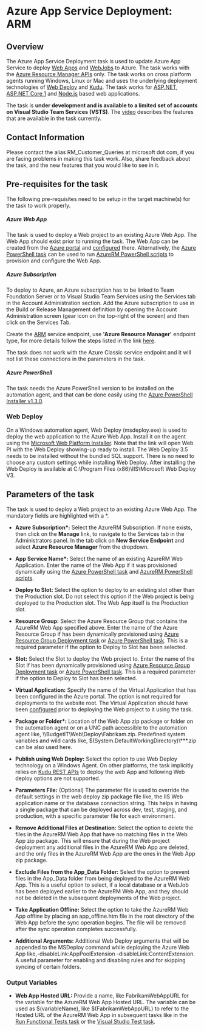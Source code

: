 #  Azure App Service Deployment: ARM 

## Overview

The Azure App Service Deployment task is used to update Azure App Service to deploy [Web Apps](https://azure.microsoft.com/en-in/documentation/articles/app-service-web-overview/) and [WebJobs](https://azure.microsoft.com/en-us/blog/webjobs-goes-into-full-production/) to Azure. The task works with the [Azure Resource Manager APIs](https://msdn.microsoft.com/en-us/library/azure/dn790568.aspx) only. The task works on cross platform agents running Windows, Linux or Mac and uses the underlying deployment technologies of [Web Deploy](https://www.iis.net/downloads/microsoft/web-deploy) and [Kudu](https://github.com/projectkudu/kudu/wiki/REST-API).
The task works for [ASP.NET](https://www.visualstudio.com/en-us/docs/release/examples/azure/azure-web-apps-from-build-and-release-hubs), [ASP.NET Core 1](https://www.visualstudio.com/en-us/docs/release/examples/azure/aspnet-core10-azure-web-apps) and [Node.js](https://www.visualstudio.com/en-us/docs/release/examples/nodejs/node-to-azure-webapps) based web applications.

The task is **under development and is available to a limited set of accounts on Visual Studio Team Services (VSTS)**. The [video](https://www.youtube.com/watch?v=uQ2qCmaZ_Ag&feature=youtu.be) describes the features that are available in the task currently.

## Contact Information

Please contact the alias RM\_Customer\_Queries at microsoft dot com, if you are facing problems in making this task work. Also, share feedback about the task, and the new features that you would like to see in it.

## Pre-requisites for the task

The following pre-requisites need to be setup in the target machine(s) for the task to work properly.

##### Azure Web App

The task is used to deploy a Web  project to an existing Azure Web App. The Web App should exist prior to running the task. The Web App can be created from the [Azure portal](https://azure.microsoft.com/en-in/documentation/videos/azure-app-service-web-apps-with-yochay-kiriaty/) and [configured](https://azure.microsoft.com/en-us/documentation/articles/web-sites-configure/) there. Alternatively, the [Azure PowerShell task](https://github.com/Microsoft/vsts-tasks/tree/master/Tasks/AzurePowerShell) can be used to run [AzureRM PowerShell scripts](https://msdn.microsoft.com/en-us/library/mt619237.aspx) to provision and configure the Web App.

##### Azure Subscription

To deploy to Azure, an Azure subscription has to be linked to Team Foundation Server or to Visual Studio Team Services using the Services tab in the Account Administration section. Add the Azure subscription to use in the Build or Release Management definition by opening the Account Administration screen (gear icon on the top-right of the screen) and then click on the Services Tab.

Create the [ARM](https://azure.microsoft.com/en-in/documentation/articles/resource-group-overview/) service endpoint, use **'Azure Resource Manager'** endpoint type, for more details follow the steps listed in the link [here](https://go.microsoft.com/fwlink/?LinkID=623000&clcid=0x409).

The task does not work with the Azure Classic service endpoint and it will not list these connections in the parameters in the task.

##### Azure PowerShell

The task needs the Azure PowerShell version to be installed on the automation agent, and that can be done easily using the [Azure PowerShell Installer v1.3.0](https://github.com/Azure/azure-powershell/releases/tag/v1.3.0-March2016).

### Web Deploy

On a Windows automation agent, Web Deploy (msdeploy.exe) is used to deploy the web application to the Azure Web App.  Install it on the agent using the [Microsoft Web Platform Installer](https://www.microsoft.com/web/gallery/install.aspx?appid=wdeploynosmo). Note that the link will open Web PI with the Web Deploy showing-up ready to install. The Web Deploy 3.5 needs to be installed without the bundled SQL support. There is no need to choose any custom settings while installing Web Deploy. After installing the Web Deploy is available at C:\\Program Files (x86)\\IIS\\Microsoft Web Deploy V3.

## Parameters of the task

The task is used to deploy a Web  project to an existing Azure Web App. The mandatory fields are highlighted with a *.

* **Azure Subscription\*:** Select the AzureRM Subscription. If none exists, then click on the **Manage** link, to navigate to the Services tab in the Administrators panel. In the tab click on **New Service Endpoint** and select **Azure Resource Manager** from the dropdown.

* **App Service Name\*:** Select the name of an existing AzureRM Web Application. Enter the name of the Web App if it was provisioned dynamically using the [Azure PowerShell task](https://github.com/Microsoft/vsts-tasks/tree/master/Tasks/AzurePowerShell) and [AzureRM PowerShell scripts](https://msdn.microsoft.com/en-us/library/mt619237.aspx).

* **Deploy to Slot:** Select the option to deploy to an existing slot other than the Production slot. Do not select this option if the Web project is being deployed to the Production slot. The Web App itself is the Production slot.

* **Resource Group:** Select the Azure Resource Group that contains the AzureRM Web App specified above. Enter the name of the Azure Resource Group if has been dynamically provisioned using [Azure Resource Group Deployment task](https://github.com/Microsoft/vsts-tasks/tree/master/Tasks/DeployAzureResourceGroup) or [Azure PowerShell task](https://github.com/Microsoft/vsts-tasks/tree/master/Tasks/AzurePowerShell). This is a required parameter if the option to Deploy to Slot has been selected.

* **Slot:** Select the Slot to deploy the Web project to. Enter the name of the Slot if has been dynamically provisioned using [Azure Resource Group Deployment task](https://github.com/Microsoft/vsts-tasks/tree/master/Tasks/DeployAzureResourceGroup) or [Azure PowerShell task](https://github.com/Microsoft/vsts-tasks/tree/master/Tasks/AzurePowerShell). This is a required parameter if the option to Deploy to Slot has been selected.

* **Virtual Application:** Specify the name of the Virtual Application that has been configured in the Azure portal. The option is not required for deployments to the website root. The Virtual Application should have been [configured](https://azure.microsoft.com/en-us/documentation/articles/web-sites-configure/) prior to deploying the Web project to it using the task.

* **Package or Folder\*:** Location of the Web App zip package or folder on the automation agent or on a UNC path accessible to the automation agent like, \\\\BudgetIT\\Web\\Deploy\\Fabrikam.zip. Predefined system variables and wild cards like, $(System.DefaultWorkingDirectory)\\\***.zip can be also used here.

* **Publish using Web Deploy:** Select the option to use Web Deploy technology on a Windows Agent. On other platforms, the task implicitly relies on [Kudu REST APIs](https://github.com/projectkudu/kudu/wiki/REST-API) to deploy the web App and following Web deploy options are not supported.

* **Parameters File:** (Optional) The parameter file is used to override the default settings in the web deploy zip package file like, the IIS Web application name or the database connection string. This helps in having a single package that can be deployed across dev, test, staging, and production, with a specific parameter file for each environment.

* **Remove Additional Files at Destination:** Select the option to delete the files in the AzureRM Web App that have no matching files in the Web App zip package. This will ensure that during the Web project deployment any additional files in the AzureRM Web App are deleted, and the only files in the AzureRM Web App are the ones in the Web App zip package.

* **Exclude Files from the App_Data Folder:** Select the option to prevent files in the App_Data folder from being deployed to the AzureRM Web App. This is a useful option to select, if a local database or a WebJob has been deployed earlier to the AzureRM Web App, and they should not be deleted in the subsequent deployments of the Web project.

* **Take Application Offline:** Select the option to take the AzureRM Web App offline by placing an app_offline.htm file in the root directory of the Web App before the sync operation begins. The file will be removed after the sync operation completes successfully.

* **Additional Arguments:** Additional Web Deploy arguments that will be appended to the MSDeploy command while deploying the Azure Web App like,-disableLink:AppPoolExtension -disableLink:ContentExtension. A useful parameter for enabling and disabling rules and for skipping syncing of certain folders.

### Output Variables

* **Web App Hosted URL:** Provide a name, like FabrikamWebAppURL for the variable for the AzureRM Web App Hosted URL. The variable can be used as $(variableName), like $(FabrikamWebAppURL) to refer to the Hosted URL of the AzureRM Web App in subsequent tasks like in the [Run Functional Tests task](https://github.com/Microsoft/vsts-tasks/tree/master/Tasks/RunDistributedTests) or the [Visual Studio Test task](https://github.com/Microsoft/vsts-tasks/tree/master/Tasks/VsTest).
